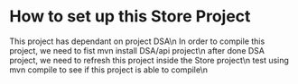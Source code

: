 How to set up this Store Project
================================
This project has dependant on project DSA\n
In order to compile this project, we need to fist mvn install DSA/api project\n
after done DSA project, we need to refresh this project inside the Store project\n
test using mvn compile to see if this project is able to compile\n

